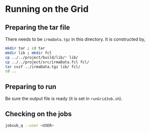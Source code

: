# Running on the Grid

## Preparing the tar file

There needs to be `irmaData.tgz` in this directory. It is constructed by,

```bash
mkdir tar ; cd tar
mkdir lib ; mkdir fcl
cp ../../project/build/lib/* lib/
cp ../../project/src/irmaData.fcl fcl/
tar cvzf ../irmaData.tgz lib/ fcl/
cd ..
```

## Preparing to run

Be sure the output file is ready (it is set in `runGridJob.sh`).

## Checking on the jobs

```bash
jobsub_q --user <USER>
```
